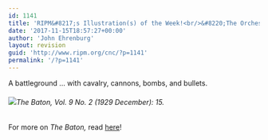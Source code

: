 ```yaml
---
id: 1141
title: 'RIPM&#8217;s Illustration(s) of the Week!<br/>&#8220;The Orchestra Player&#8217;s Idea of a Modern Score&#8221;'
date: '2017-11-15T18:57:27+00:00'
author: 'John Ehrenburg'
layout: revision
guid: 'http://www.ripm.org/cnc/?p=1141'
permalink: '/?p=1141'
---
```


A battleground … with cavalry, cannons, bombs, and bullets.

###### ![](http://www.ripm.org/cnc/wp-content/uploads/2017/10/3-graphic-score.jpg)*The Baton*, Vol. 9 No. 2 (1929 December): 15.

For more on *The Baton,* read [here](http://ripm.org/index.php?page=JournalInfo&ABB=BAT)!